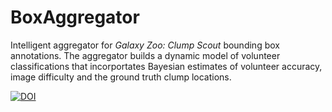 # BoxAggregator

Intelligent aggregator for *Galaxy Zoo: Clump Scout* bounding box annotations. The aggregator builds a dynamic model of volunteer classifications that incorportates Bayesian estimates of volunteer accuracy, image difficulty and the ground truth clump locations.

[![DOI](https://zenodo.org/badge/265315048.svg)](https://zenodo.org/badge/latestdoi/265315048)
